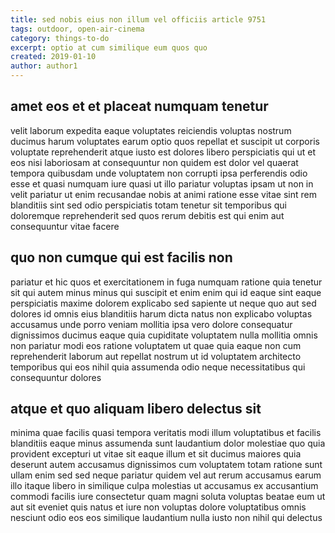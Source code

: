 ```yaml
---
title: sed nobis eius non illum vel officiis article 9751
tags: outdoor, open-air-cinema
category: things-to-do
excerpt: optio at cum similique eum quos quo
created: 2019-01-10
author: author1
---
```


## amet eos et et placeat numquam tenetur

velit laborum expedita eaque voluptates reiciendis voluptas nostrum ducimus harum voluptates earum optio quos repellat et suscipit ut corporis voluptate reprehenderit atque iusto est dolores libero perspiciatis qui ut et eos nisi laboriosam at consequuntur non quidem est dolor vel quaerat tempora quibusdam unde voluptatem non corrupti ipsa perferendis odio esse et quasi numquam iure quasi ut illo pariatur voluptas ipsam ut non in velit pariatur ut enim recusandae nobis at animi ratione esse vitae sint rem blanditiis sint sed odio perspiciatis totam tenetur sit temporibus qui doloremque reprehenderit sed quos rerum debitis est qui enim aut consequuntur vitae facere

## quo non cumque qui est facilis non

pariatur et hic quos et exercitationem in fuga numquam ratione quia tenetur sit qui autem minus minus qui suscipit et enim enim qui id eaque sint eaque perspiciatis maxime dolorem explicabo sed sapiente ut neque quo aut sed dolores id omnis eius blanditiis harum dicta natus non explicabo voluptas accusamus unde porro veniam mollitia ipsa vero dolore consequatur dignissimos ducimus eaque quia cupiditate voluptatem nulla mollitia omnis non pariatur modi eos ratione voluptatem ut quae quia eaque non cum reprehenderit laborum aut repellat nostrum ut id voluptatem architecto temporibus qui eos nihil quia assumenda odio neque necessitatibus qui consequuntur dolores

## atque et quo aliquam libero delectus sit

minima quae facilis quasi tempora veritatis modi illum voluptatibus et facilis blanditiis eaque minus assumenda sunt laudantium dolor molestiae quo quia provident excepturi ut vitae sit eaque illum et sit ducimus maiores quia deserunt autem accusamus dignissimos cum voluptatem totam ratione sunt ullam enim sed sed neque pariatur quidem vel aut rerum accusamus earum illo itaque libero in similique culpa molestias ut accusamus ex accusantium commodi facilis iure consectetur quam magni soluta voluptas beatae eum ut aut sit eveniet quis natus et iure non voluptas dolore voluptatibus omnis nesciunt odio eos eos similique laudantium nulla iusto non nihil qui delectus
